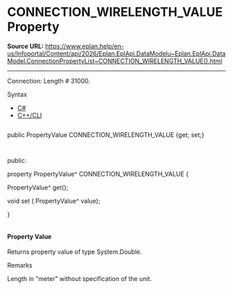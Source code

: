 # CONNECTION_WIRELENGTH_VALUE Property

**Source URL:** https://www.eplan.help/en-us/Infoportal/Content/api/2026/Eplan.EplApi.DataModelu~Eplan.EplApi.DataModel.ConnectionPropertyList~CONNECTION_WIRELENGTH_VALUE().html

---

Connection: Length # 31000.

Syntax

- [C#](#i-syntax-CS)
- [C++/CLI](#i-syntax-CPP2005)

```
```
public PropertyValue CONNECTION_WIRELENGTH_VALUE {get; set;}
```
```

```
```
public:

property PropertyValue^ CONNECTION_WIRELENGTH_VALUE {

   PropertyValue^ get();

   void set (    PropertyValue^ value);

}
```
```

#### Property Value

Returns property value of type System.Double.

Remarks

Length in "meter" without specification of the unit.
